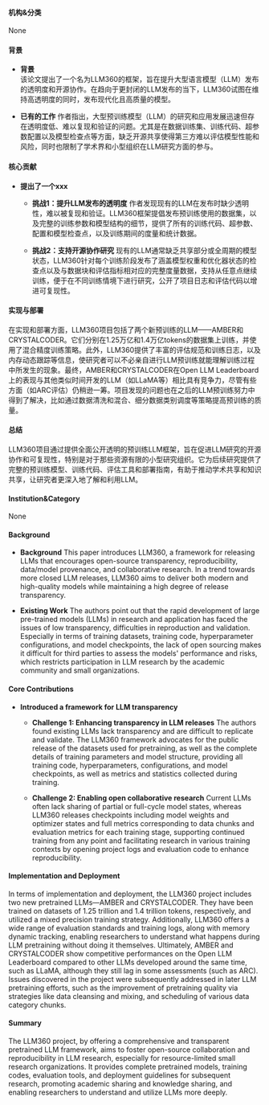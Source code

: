 #### 机构&分类
None

#### 背景
- **背景**       
    该论文提出了一个名为LLM360的框架，旨在提升大型语言模型（LLM）发布的透明度和开源协作。在趋向于更封闭的LLM发布的当下，LLM360试图在维持高透明度的同时，发布现代化且高质量的模型。

- **已有的工作**
    作者指出，大型预训练模型（LLM）的研究和应用发展迅速但存在透明度低、难以复现和验证的问题。尤其是在数据训练集、训练代码、超参数配置以及模型检查点等方面，缺乏开源共享使得第三方难以评估模型性能和风险，同时也限制了学术界和小型组织在LLM研究方面的参与。

#### 核心贡献
- **提出了一个xxx**
    - **挑战1：提升LLM发布的透明度**
        作者发现现有的LLM在发布时缺少透明性，难以被复现和验证。LLM360框架提倡发布预训练使用的数据集，以及完整的训练参数和模型结构的细节，提供了所有的训练代码、超参数、配置和模型检查点，以及训练期间的度量和统计数据。

    - **挑战2：支持开源协作研究**
        现有的LLM通常缺乏共享部分或全周期的模型状态，LLM360针对每个训练阶段发布了涵盖模型权重和优化器状态的检查点以及与数据块和评估指标相对应的完整度量数据，支持从任意点继续训练，便于在不同训练情境下进行研究，公开了项目日志和评估代码以增进可复现性。

#### 实现与部署
在实现和部署方面，LLM360项目包括了两个新预训练的LLM——AMBER和CRYSTALCODER。它们分别在1.25万亿和1.4万亿tokens的数据集上训练，并使用了混合精度训练策略。此外，LLM360提供了丰富的评估规范和训练日志，以及内存动态跟踪等信息，使研究者可以不必亲自进行LLM预训练就能理解训练过程中所发生的现象。最终，AMBER和CRYSTALCODER在Open LLM Leaderboard上的表现与其他类似时间开发的LLM（如LLaMA等）相比具有竞争力，尽管有些方面（如ARC评估）仍稍逊一筹。项目发现的问题也在之后的LLM预训练努力中得到了解决，比如通过数据清洗和混合、细分数据类别调度等策略提高预训练的质量。

#### 总结
LLM360项目通过提供全面公开透明的预训练LLM框架，旨在促进LLM研究的开源协作和可复现性，特别是对于那些资源有限的小型研究组织。它为后续研究提供了完整的预训练模型、训练代码、评估工具和部署指南，有助于推动学术共享和知识共享，让研究者更深入地了解和利用LLM。

#### Institution&Category
None

#### Background
- **Background**
This paper introduces LLM360, a framework for releasing LLMs that encourages open-source transparency, reproducibility, data/model provenance, and collaborative research. In a trend towards more closed LLM releases, LLM360 aims to deliver both modern and high-quality models while maintaining a high degree of release transparency.

- **Existing Work**
The authors point out that the rapid development of large pre-trained models (LLMs) in research and application has faced the issues of low transparency, difficulties in reproduction and validation. Especially in terms of training datasets, training code, hyperparameter configurations, and model checkpoints, the lack of open sourcing makes it difficult for third parties to assess the models' performance and risks, which restricts participation in LLM research by the academic community and small organizations.

#### Core Contributions
- **Introduced a framework for LLM transparency**
  - **Challenge 1: Enhancing transparency in LLM releases**
    The authors found existing LLMs lack transparency and are difficult to replicate and validate. The LLM360 framework advocates for the public release of the datasets used for pretraining, as well as the complete details of training parameters and model structure, providing all training code, hyperparameters, configurations, and model checkpoints, as well as metrics and statistics collected during training.

  - **Challenge 2: Enabling open collaborative research**
    Current LLMs often lack sharing of partial or full-cycle model states, whereas LLM360 releases checkpoints including model weights and optimizer states and full metrics corresponding to data chunks and evaluation metrics for each training stage, supporting continued training from any point and facilitating research in various training contexts by opening project logs and evaluation code to enhance reproducibility.

#### Implementation and Deployment
In terms of implementation and deployment, the LLM360 project includes two new pretrained LLMs—AMBER and CRYSTALCODER. They have been trained on datasets of 1.25 trillion and 1.4 trillion tokens, respectively, and utilized a mixed precision training strategy. Additionally, LLM360 offers a wide range of evaluation standards and training logs, along with memory dynamic tracking, enabling researchers to understand what happens during LLM pretraining without doing it themselves. Ultimately, AMBER and CRYSTALCODER show competitive performances on the Open LLM Leaderboard compared to other LLMs developed around the same time, such as LLaMA, although they still lag in some assessments (such as ARC). Issues discovered in the project were subsequently addressed in later LLM pretraining efforts, such as the improvement of pretraining quality via strategies like data cleansing and mixing, and scheduling of various data category chunks.

#### Summary
The LLM360 project, by offering a comprehensive and transparent pretrained LLM framework, aims to foster open-source collaboration and reproducibility in LLM research, especially for resource-limited small research organizations. It provides complete pretrained models, training codes, evaluation tools, and deployment guidelines for subsequent research, promoting academic sharing and knowledge sharing, and enabling researchers to understand and utilize LLMs more deeply.